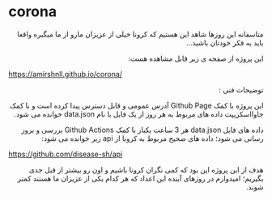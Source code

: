 # corona

<p dir="rtl">متاسفانه این روزها شاهد این هستیم که کرونا خیلی از عزیزان مارو از ما میگیره واقعا باید به فکر خودتان باشید...</p>
<p dir="rtl">این پروژه از صفحه ی زیر قابل مشاهده هست: </p>


https://amirshnll.github.io/corona/

<p dir="rtl">توضیحات فنی :</p>
<p dir="rtl">این پروژه با کمک Github Page آدرس عمومی و قابل دسترس پیدا کرده است و با کمک جاوااسکریپت داده های مربوط به هر روز از یک فایل با نام data.json خوانده می شود.</p>
<p dir="rtl">داده های فایل data.json هر 3 ساعت یکبار با کمک Github Actions بررسی و بروز رسانی می شود؛ داده های صحیح مربوط به کرونا از api زیر خوانده می شود:</p>

https://github.com/disease-sh/api

<p dir="rtl">هدف از این پروژه این بود که کمی نگران کرونا باشیم و اون رو بیشتر از قبل جدی بگیریم؛ امیدوارم در روزهای آینده این اعداد که هر کدام یکی از عزیزان ما هستند کمتر شوند.</p>
